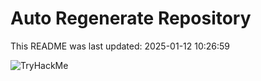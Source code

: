 # Auto Regenerate Repository

This README was last updated: 2025-01-12 10:26:59

 ![TryHackMe](https://tryhackme.com/badge/533634)
